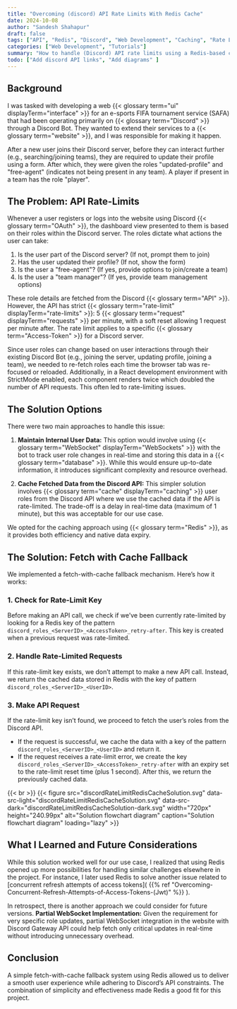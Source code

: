 ```yaml
---
title: "Overcoming (discord) API Rate Limits With Redis Cache"
date: 2024-10-08
author: "Sandesh Shahapur"
draft: false
tags: ["API", "Redis", "Discord", "Web Development", "Caching", "Rate Limit"]
categories: ["Web Development", "Tutorials"]
summary: "How to handle (Discord) API rate limits using a Redis-based caching mechanism in a web application."
todo: ["Add discord API links", "Add diagrams" ]
---
```


## Background

I was tasked with developing a web {{< glossary term="ui" displayTerm="interface" >}} for an e-sports FIFA tournament service (SAFA) that had been operating primarily on {{< glossary term="Discord" >}} through a Discord Bot. They wanted to extend their services to a {{< glossary term="website" >}}, and I was responsible for making it happen.

After a new user joins their Discord server, before they can interact further (e.g., searching/joining teams), they are required to update their profile using a form. After which, they were given the roles "updated-profile" and "free-agent" (indicates not being present in any team). A player if present in a team has the role "player".

## The Problem: API Rate-Limits

Whenever a user registers or logs into the website using Discord {{< glossary term="OAuth" >}}, the dashboard view presented to them is based on their roles within the Discord server. The roles dictate what actions the user can take:

1. Is the user part of the Discord server? (If not, prompt them to join)
2. Has the user updated their profile? (If not, show the form)
3. Is the user a "free-agent"? (If yes, provide options to join/create a team)
4. Is the user a "team manager"? (If yes, provide team management options)

These role details are fetched from the Discord {{< glossary term="API" >}}. However, the API has strict {{< glossary term="rate-limit" displayTerm="rate-limits" >}}: 5 {{< glossary term="request" displayTerm="requests" >}} per minute, with a soft reset allowing 1 request per minute after. The rate limit applies to a specific {{< glossary term="Access-Token" >}} for a Discord server.

Since user roles can change based on user interactions through their existing Discord Bot (e.g., joining the server, updating profile, joining a team), we needed to re-fetch roles each time the browser tab was re-focused or reloaded. Additionally, in a React development environment with StrictMode enabled, each component renders twice which doubled the number of API requests. This often led to rate-limiting issues.

## The Solution Options

There were two main approaches to handle this issue:

1. **Maintain Internal User Data:**
   This option would involve using {{< glossary term="WebSocket" displayTerm="WebSockets" >}} with the bot to track user role changes in real-time and storing this data in a {{< glossary term="database" >}}. While this would ensure up-to-date information, it introduces significant complexity and resource overhead.

2. **Cache Fetched Data from the Discord API:**
   This simpler solution involves {{< glossary term="cache" displayTerm="caching" >}} user roles from the Discord API where we use the cached data if the API is rate-limited. The trade-off is a delay in real-time data (maximum of 1 minute), but this was acceptable for our use case.

We opted for the caching approach using {{< glossary term="Redis" >}}, as it provides both efficiency and native data expiry.

## The Solution: Fetch with Cache Fallback

We implemented a fetch-with-cache fallback mechanism. Here’s how it works:

### 1. Check for Rate-Limit Key

Before making an API call, we check if we’ve been currently rate-limited by looking for a Redis key of the pattern `discord_roles_<ServerID>_<AccessToken>_retry-after`. This key is created when a previous request was rate-limited.

### 2. Handle Rate-Limited Requests

If this rate-limit key exists, we don’t attempt to make a new API call. Instead, we return the cached data stored in Redis with the key of pattern `discord_roles_<ServerID>_<UserID>`.

### 3. Make API Request

If the rate-limit key isn’t found, we proceed to fetch the user’s roles from the Discord API.

- If the request is successful, we cache the data with a key of the pattern `discord_roles_<ServerID>_<UserID>` and return it.
- If the request receives a rate-limit error, we create the key `discord_roles_<ServerID>_<AccessToken>_retry-after` with an expiry set to the rate-limit reset time (plus 1 second). After this, we return the previously cached data.

{{< br >}}
{{< figure src="discordRateLimitRedisCacheSolution.svg" data-src-light="discordRateLimitRedisCacheSolution.svg" data-src-dark="discordRateLimitRedisCacheSolution-dark.svg" width="720px" height="240.99px" alt="Solution flowchart diagram" caption="Solution flowchart diagram" loading="lazy" >}}

## What I Learned and Future Considerations

While this solution worked well for our use case, I realized that using Redis opened up more possibilities for handling similar challenges elsewhere in the project. For instance, I later used Redis to solve another issue related to [concurrent refresh attempts of access tokens]( {{% ref "Overcoming-Concurrent-Refresh-Attempts-of-Access-Tokens-(Jwt)" %}} ).

In retrospect, there is another approach we could consider for future versions. **Partial WebSocket Implementation:** Given the requirement for very specific role updates, partial WebSocket integration in the website with Discord Gateway API could help fetch only critical updates in real-time without introducing unnecessary overhead.

## Conclusion

A simple fetch-with-cache fallback system using Redis allowed us to deliver a smooth user experience while adhering to Discord’s API constraints. The combination of simplicity and effectiveness made Redis a good fit for this project.
